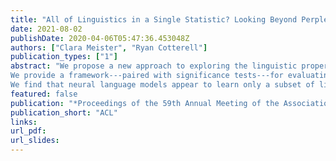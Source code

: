 ```yaml
---
title: "All of Linguistics in a Single Statistic? Looking Beyond Perplexity"
date: 2021-08-02
publishDate: 2020-04-06T05:47:36.453048Z
authors: ["Clara Meister", "Ryan Cotterell"]
publication_types: ["1"]
abstract: "We propose a new approach to exploring the linguistic properties learned by language models: we ask how well they learn the *statistical tendencies* of natural language. To answer this question, we analyze whether text generated from language models reflects the statistical tendencies present in the human-generated text on which they were trained.
We provide a framework---paired with significance tests---for evaluating the fit of language models to both theoretical and empirical linguistic distributions.
We find that neural language models appear to learn only a subset of linguistic distributions, but align much more closely with empirical trends than theoretical laws (when present). Further, the fit to different distributions is incredibly dependent on both model architecture and generation strategy. As concrete examples, text generated under the nucleus sampling scheme adheres more closely to the type--token relationship of natural language than text produced using standard ancestral sampling; text from LSTMs reflects the natural language distributions over length, stopword, and symbols suprisingly well."
featured: false
publication: "*Proceedings of the 59th Annual Meeting of the Association for Computational Linguistics*"
publication_short: "ACL"
links:
url_pdf: 
url_slides: 
---
```



